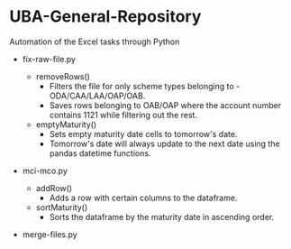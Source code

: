 # UBA-General-Repository

Automation of the Excel tasks through Python
* fix-raw-file.py
  * removeRows()
    * Filters the file for only scheme types belonging to - ODA/CAA/LAA/OAP/OAB.
    * Saves rows belonging to OAB/OAP where the account number contains 1121 while filtering out the rest.
  * emptyMaturity()
    * Sets empty maturity date cells to tomorrow's date.
    * Tomorrow's date will always update to the next date using the pandas datetime functions.
    
* mci-mco.py
  * addRow()
    * Adds a row with certain columns to the dataframe.
  * sortMaturity()
    * Sorts the dataframe by the maturity date in ascending order.

* merge-files.py
